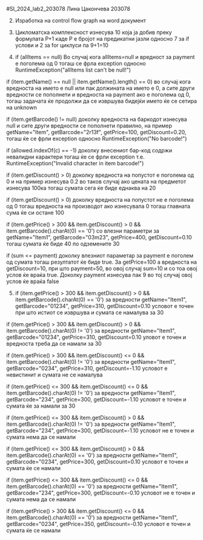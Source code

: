 #SI_2024_lab2_203078
Лина Цакончева 203078

2. Изработка на control flow graph на word документ

3. Цикломатска комплексност изнесува 10 која ја добив преку формулата Р+1 каде Р е бројот на предикатни јазли односно 7 за if услови и 2 за for циклуси па 9+1=10

4. if (allItems == null)
Во случај кога allItems=null и вредност за payment е поголема од 0 тогаш се фрла exception односно RuntimeException("allItems list can't be null!") 

if (item.getName() == null || item.getName().length() == 0) во случај кога вредноста на името е null или пак должината на името е 0, а сите други вредности се пополнети и вредноста на payment ако е поголема од 0, тогаш задачата ќе продолжи да се извршува бидејќи името ќе се сетира на unknown

if (item.getBarcode() != null) доколку вредноста на баркодот изнесува null и сите други вредности се пополнети правилно, на пример getName="Item", getBarcode="2r13f", getPrice=100, getDiscount=0.20, тогаш ќе се фрли exception односно RuntimeException("No barcode!") 

if (allowed.indexOf(c) == -1) доколку внесениот бар-код содржи невалидни карактери тогаш ќе се фрли exception т.е. RuntimeException("Invalid character in item barcode!")

if (item.getDiscount() > 0) доколку вредноста на попустот е поголема од 0 и на пример изнесува 0.2 во таков случај ако цената на предметот изнесува 100ка тогаш сумата сега ќе биде еднаква на 20

if (item.getDiscount() > 0) доколку вредноста на попустот не е поголема од 0 тогаш вредноста на производот ако изнесувала 0 тогаш главната сума ќе си остане 100

if (item.getPrice() > 300 && item.getDiscount() > 0 && item.getBarcode().charAt(0) == '0') со влезни параметри за getName="Item1", getBarcode="03m23", getPrice=400, getDiscount=0.10 тогаш сумата ќе биде 40 по одземените 30

if (sum <= payment) доколку влезниот параметар за payment е поголем од сумата тогаш резултатот ќе биде true. За getPrice=100 a вредноста на getDiscount=10, при што payment=50, во овој случај sum=10 и со тоа овој услов ќе враќа true. Доколку payment изнесува пак 9 во тој случај овој услов ќе враќа false

5. if (item.getPrice() > 300 && item.getDiscount() > 0 && item.getBarcode().charAt(0) == '0')
за вредности getName="Item1", getBarcode="01234", getPrice=310, getDiscount=0.10 условот е точен при што истиот се извршува и сумата се намалува за 30

if (item.getPrice() > 300 && item.getDiscount() > 0 && item.getBarcode().charAt(0) != '0')
за вредности getName="Item1", getBarcode="01234", getPrice=310, getDiscount=0.10 уловот е точен и вредноста треба да се намали за 30

if (item.getPrice() > 300 && item.getDiscount() <= 0 && item.getBarcode().charAt(0) != '0')
за вредности getName="Item1", getBarcode="0234", getPrice=310, getDiscount=-1.10 условот е невистинит и сумата не се намалува

if (item.getPrice() <= 300 && item.getDiscount() <= 0 && item.getBarcode().charAt(0) != '0')
за вредности getName="Item1", getBarcode="234", getPrice=300, getDiscount=-1.10 условот е точен и сумата ќе за намали за 30

if (item.getPrice() <= 300 && item.getDiscount() > 0 && item.getBarcode().charAt(0) != '0')
за вредности getName="Item1", getBarcode="234", getPrice=300, getDiscount=-1.10 условот не е точен и сумата нема да се намали

if (item.getPrice() <= 300 && item.getDiscount() > 0 && item.getBarcode().charAt(0) == '0')
за вредности getName="Item1", getBarcode="0234", getPrice=300, getDiscount=0.10 условот е точен и сумата ќе се намали

if (item.getPrice() <= 300 && item.getDiscount() <= 0 && item.getBarcode().charAt(0) == '0')
за вредности getName="Item1", getBarcode="234", getPrice=300, getDiscount=-0.10 условот не е точен и сумата нема да се намали

if (item.getPrice() > 300 && item.getDiscount() <= 0 && item.getBarcode().charAt(0) == '0')
за вредности getName="Item1", getBarcode="0234", getPrice=350, getDiscount=-0.10 условот е точен и сумата ќе се намали